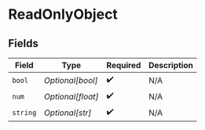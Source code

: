 # ReadOnlyObject


## Fields

| Field              | Type               | Required           | Description        |
| ------------------ | ------------------ | ------------------ | ------------------ |
| `bool`             | *Optional[bool]*   | :heavy_check_mark: | N/A                |
| `num`              | *Optional[float]*  | :heavy_check_mark: | N/A                |
| `string`           | *Optional[str]*    | :heavy_check_mark: | N/A                |